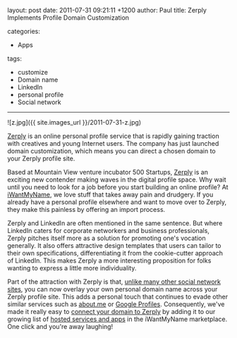 layout: post
date: 2011-07-31 09:21:11 +1200
author: Paul
title: Zerply Implements Profile Domain Customization

categories:
  - Apps

tags:
  - customize
  - Domain name
  - LinkedIn
  - personal profile
  - Social network

----

![z.jpg]({{ site.images_url }}/2011-07-31-z.jpg)

[Zerply](http://zerply.com) is an online personal profile service that is rapidly gaining traction with creatives and young Internet users. The company has just launched domain customization, which means you can direct a chosen domain to your Zerply profile site.

Based at Mountain View venture incubator 500 Startups, [Zerply](http://zerply.com/) is an exciting new contender making waves in the digital profile space. Why wait until you need to look for a job before you start building an online profile? At [iWantMyName](https://iwantmyname.com), we love stuff that takes away pain and drudgery. If you already have a personal profile elsewhere and want to move over to Zerply, they make this painless by offering an import process. 

Zerply and LinkedIn are often mentioned in the same sentence. But where LinkedIn caters for corporate networkers and business professionals, Zerply pitches itself more as a solution for promoting one's vocation generally. It also offers attractive design templates that users can tailor to their own specifications, differentiating it from the cookie-cutter approach of LinkedIn. This makes Zerply a more interesting proposition for folks wanting to express a little more individuality. 

Part of the attraction with Zerply is that, [unlike many other social network sites](http://www.zerply.com/premium/custom_domains), you can now overlay your own personal domain name across your Zerply profile site. This adds a personal touch that continues to evade other similar services such as [about.me](http://about.me) or [Google Profiles](http://profiles.google.com). Consequently, we've made it really easy to [connect your domain to Zerply](https://iwantmyname.com/services/personal-profile/domain-customize-zerply) by adding it to our growing list of [hosted services and apps](https://iwantmyname.com/services) in the iWantMyName marketplace. One click and you're away laughing!
